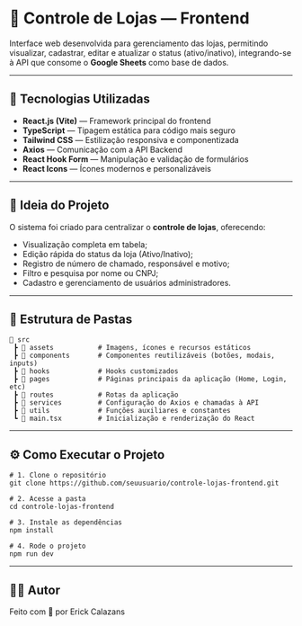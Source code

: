 # 🏪 Controle de Lojas — Frontend

Interface web desenvolvida para gerenciamento das lojas, permitindo visualizar, cadastrar, editar e atualizar o status (ativo/inativo), integrando-se à API que consome o **Google Sheets** como base de dados.

---

## 🚀 Tecnologias Utilizadas

- **React.js (Vite)** — Framework principal do frontend  
- **TypeScript** — Tipagem estática para código mais seguro  
- **Tailwind CSS** — Estilização responsiva e componentizada  
- **Axios** — Comunicação com a API Backend  
- **React Hook Form** — Manipulação e validação de formulários  
- **React Icons** — Ícones modernos e personalizáveis  

---

## 🧠 Ideia do Projeto

O sistema foi criado para centralizar o **controle de lojas**, oferecendo:
- Visualização completa em tabela;
- Edição rápida do status da loja (Ativo/Inativo);
- Registro de número de chamado, responsável e motivo;
- Filtro e pesquisa por nome ou CNPJ;
- Cadastro e gerenciamento de usuários administradores.

---

## 🧩 Estrutura de Pastas
```text
📂 src
 ┣ 📂 assets           # Imagens, ícones e recursos estáticos
 ┣ 📂 components       # Componentes reutilizáveis (botões, modais, inputs)
 ┣ 📂 hooks            # Hooks customizados
 ┣ 📂 pages            # Páginas principais da aplicação (Home, Login, etc)
 ┣ 📂 routes           # Rotas da aplicação
 ┣ 📂 services         # Configuração do Axios e chamadas à API
 ┣ 📂 utils            # Funções auxiliares e constantes
 ┗ 📄 main.tsx         # Inicialização e renderização do React
```
---

## ⚙️ Como Executar o Projeto
```
# 1. Clone o repositório
git clone https://github.com/seuusuario/controle-lojas-frontend.git

# 2. Acesse a pasta
cd controle-lojas-frontend

# 3. Instale as dependências
npm install

# 4. Rode o projeto
npm run dev
```

---

## 👨‍💻 Autor
Feito com 💙 por Erick Calazans